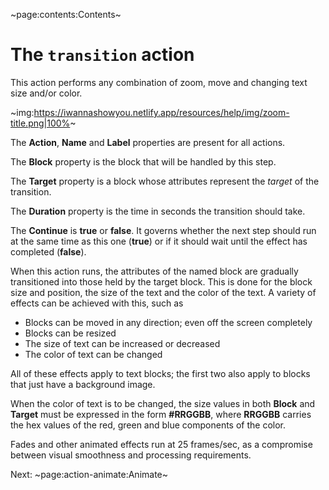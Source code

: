 ~page:contents:Contents~

# The `transition` action

This action performs any combination of zoom, move and changing text size and/or color.

~img:https://iwannashowyou.netlify.app/resources/help/img/zoom-title.png|100%~

The **Action**, **Name** and **Label** properties are present for all actions.

The **Block** property is the block that will be handled by this step.

The **Target** property is a block whose attributes represent the _target_ of the transition.

The **Duration** property is the time in seconds the transition should take.

The **Continue** is **true** or **false**. It governs whether the next step should run at the same time as this one (**true**) or if it should wait until the effect has completed (**false**).

When this action runs, the attributes of the named block are gradually transitioned into those held by the target block. This is done for the block size and position, the size of the text and the color of the text. A variety of effects can be achieved with this, such as

 - Blocks can be moved in any direction; even off the screen completely
 - Blocks can be resized
 - The size of text can be increased or decreased
 - The color of text can be changed

All of these effects apply to text blocks; the first two also apply to blocks that just have a background image.

When the color of text is to be changed, the size values in both **Block** and **Target** must be expressed in the form **#RRGGBB**, where **RRGGBB** carries the hex values of the red, green and blue components of the color.

Fades and other animated effects run at 25 frames/sec, as a compromise between visual smoothness and processing requirements.

Next: ~page:action-animate:Animate~
